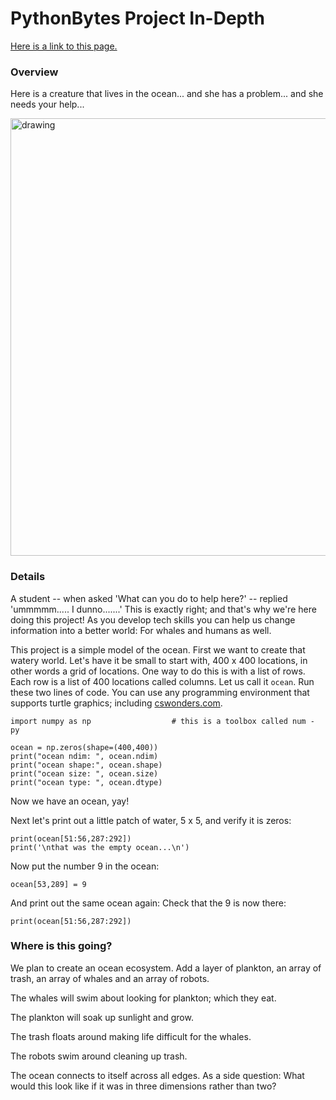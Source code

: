 # PythonBytes Project In-Depth


[Here is a link to this page.](https://github.com/robfatland/pythonbytes/tree/master/projects/idunno#pythonbytes-project-in-depth)


### Overview


Here is a creature that lives in the ocean... and she has a problem... and she needs your help...


<img src="https://github.com/robfatland/pythonbytes/blob/master/projects/whales/humpback.png" alt="drawing" width="700"/>


### Details

A student -- when asked 'What can you do to help here?' -- replied 'ummmmm..... I dunno.......' This is exactly
right; and that's why we're here doing this project! As you develop tech skills you can help us change information
into a better world: For whales and humans as well. 


This project is a simple model of the ocean. First we want to create that watery world. Let's have it be small to
start with, 400 x 400 locations, in other words a grid of locations. One way to do this is with a list of rows. Each 
row is a list of 400 locations called columns. Let us call it ```ocean```. Run these two lines of code. You can
use any programming environment that supports turtle graphics; including [cswonders.com](http://cswonders.com). 


```
import numpy as np                  # this is a toolbox called num - py

ocean = np.zeros(shape=(400,400))
print("ocean ndim: ", ocean.ndim)
print("ocean shape:", ocean.shape)
print("ocean size: ", ocean.size)
print("ocean type: ", ocean.dtype)
```

Now we have an ocean, yay! 


Next let's print out a little patch of water, 5 x 5, and verify it is zeros: 


```
print(ocean[51:56,287:292])
print('\nthat was the empty ocean...\n')
```

Now put the number 9 in the ocean: 

```
ocean[53,289] = 9
```

And print out the same ocean again: Check that the 9 is now there: 

```
print(ocean[51:56,287:292])
```

### Where is this going?


We plan to create an ocean ecosystem. Add a layer of plankton, an array of trash, an array of whales and an array of robots. 


The whales will swim about looking for plankton; which they eat.


The plankton will soak up sunlight and grow.


The trash floats around making life difficult for the whales. 


The robots swim around cleaning up trash. 


The ocean connects to itself across all edges. As a side question: What would this look like if it was in three dimensions 
rather than two? 

